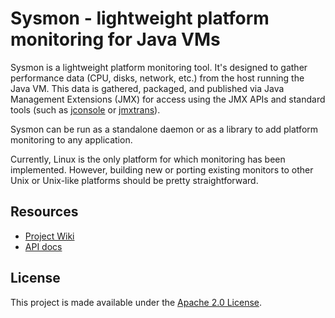 Sysmon - lightweight platform monitoring for Java VMs
=====================================================
Sysmon is a lightweight platform monitoring tool.  It's designed to gather performance data (CPU, disks, network, etc.) from the host running the Java VM. This data is gathered, packaged, and published via Java Management Extensions (JMX) for access using the JMX APIs and standard tools (such as [jconsole](http://download.oracle.com/javase/6/docs/technotes/guides/management/jconsole.html) or [jmxtrans](http://code.google.com/p/jmxtrans/)).

Sysmon can be run as a standalone daemon or as a library to add platform monitoring to any application.

Currently, Linux is the only platform for which monitoring has been implemented.  However, building new or porting existing monitors to other Unix or Unix-like platforms should be pretty straightforward.

Resources
---------
* [Project Wiki](https://github.com/palantir/Sysmon/wiki)
* [API docs](http://palantir.github.io/Sysmon/apidocs/)

License
-------
This project is made available under the [Apache 2.0 License](http://www.apache.org/licenses/LICENSE-2.0).
